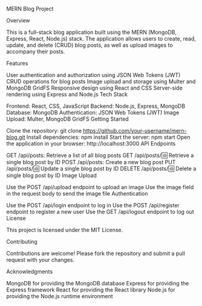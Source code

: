MERN Blog Project

Overview

This is a full-stack blog application built using the MERN (MongoDB, Express, React, Node.js) stack. The application allows users to create, read, update, and delete (CRUD) blog posts, as well as upload images to accompany their posts.

Features

User authentication and authorization using JSON Web Tokens (JWT)
CRUD operations for blog posts
Image upload and storage using Multer and MongoDB GridFS
Responsive design using React and CSS
Server-side rendering using Express and Node.js
Tech Stack

Frontend: React, CSS, JavaScript
Backend: Node.js, Express, MongoDB
Database: MongoDB
Authentication: JSON Web Tokens (JWT)
Image Upload: Multer, MongoDB GridFS
Getting Started

Clone the repository: git clone https://github.com/your-username/mern-blog.git
Install dependencies: npm install
Start the server: npm start
Open the application in your browser: http://localhost:3000
API Endpoints

GET /api/posts: Retrieve a list of all blog posts
GET /api/posts/:id: Retrieve a single blog post by ID
POST /api/posts: Create a new blog post
PUT /api/posts/:id: Update a single blog post by ID
DELETE /api/posts/:id: Delete a single blog post by ID
Image Upload

Use the POST /api/upload endpoint to upload an image
Use the image field in the request body to send the image file
Authentication

Use the POST /api/login endpoint to log in
Use the POST /api/register endpoint to register a new user
Use the GET /api/logout endpoint to log out
License

This project is licensed under the MIT License.

Contributing

Contributions are welcome! Please fork the repository and submit a pull request with your changes.

Acknowledgments

MongoDB for providing the MongoDB database
Express for providing the Express framework
React for providing the React library
Node.js for providing the Node.js runtime environment
